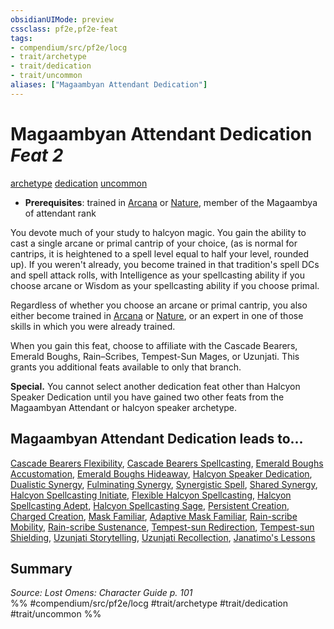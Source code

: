 ```yaml
---
obsidianUIMode: preview
cssclass: pf2e,pf2e-feat
tags:
- compendium/src/pf2e/locg
- trait/archetype
- trait/dedication
- trait/uncommon
aliases: ["Magaambyan Attendant Dedication"]
---
```

# Magaambyan Attendant Dedication  *Feat 2*  
[archetype](rules/traits/archetype.md "Archetype Feat Trait")  [dedication](rules/traits/dedication.md "Dedication Feat Trait")  [uncommon](rules/traits/uncommon.md "Uncommon Rarity Trait")  

- **Prerequisites**: trained in [Arcana](compendium/skills.md#Arcana) or [Nature](compendium/skills.md#Nature), member of the Magaambya of attendant rank

You devote much of your study to halcyon magic. You gain the ability to cast a single arcane or primal cantrip of your choice, (as is normal for cantrips, it is heightened to a spell level equal to half your level, rounded up). If you weren't already, you become trained in that tradition's spell DCs and spell attack rolls, with Intelligence as your spellcasting ability if you choose arcane or Wisdom as your spellcasting ability if you choose primal.

Regardless of whether you choose an arcane or primal cantrip, you also either become trained in [Arcana](compendium/skills.md#Arcana) or [Nature](compendium/skills.md#Nature), or an expert in one of those skills in which you were already trained.

When you gain this feat, choose to affiliate with the Cascade Bearers, Emerald Boughs, Rain–Scribes, Tempest-Sun Mages, or Uzunjati. This grants you additional feats available to only that branch.

**Special.** You cannot select another dedication feat other than Halcyon Speaker Dedication until you have gained two other feats from the Magaambyan Attendant or halcyon speaker archetype.

## Magaambyan Attendant Dedication leads to...

[Cascade Bearers Flexibility](compendium/feats/cascade-bearers-flexibility-locg.md), [Cascade Bearers Spellcasting](compendium/feats/cascade-bearers-spellcasting-locg.md), [Emerald Boughs Accustomation](compendium/feats/emerald-boughs-accustomation-locg.md), [Emerald Boughs Hideaway](compendium/feats/emerald-boughs-hideaway-locg.md), [Halcyon Speaker Dedication](compendium/feats/halcyon-speaker-dedication-locg.md), [Dualistic Synergy](compendium/feats/dualistic-synergy-locg.md), [Fulminating Synergy](compendium/feats/fulminating-synergy-locg.md), [Synergistic Spell](compendium/feats/synergistic-spell-locg.md), [Shared Synergy](compendium/feats/shared-synergy-locg.md), [Halcyon Spellcasting Initiate](compendium/feats/halcyon-spellcasting-initiate-locg.md), [Flexible Halcyon Spellcasting](compendium/feats/flexible-halcyon-spellcasting-locg.md), [Halcyon Spellcasting Adept](compendium/feats/halcyon-spellcasting-adept-locg.md), [Halcyon Spellcasting Sage](compendium/feats/halcyon-spellcasting-sage-locg.md), [Persistent Creation](compendium/feats/persistent-creation-locg.md), [Charged Creation](compendium/feats/charged-creation-locg.md), [Mask Familiar](compendium/feats/mask-familiar-locg.md), [Adaptive Mask Familiar](compendium/feats/adaptive-mask-familiar-locg.md), [Rain-scribe Mobility](compendium/feats/rain-scribe-mobility-locg.md), [Rain-scribe Sustenance](compendium/feats/rain-scribe-sustenance-locg.md), [Tempest-sun Redirection](compendium/feats/tempest-sun-redirection-locg.md), [Tempest-sun Shielding](compendium/feats/tempest-sun-shielding-locg.md), [Uzunjati Storytelling](compendium/feats/uzunjati-storytelling-locg.md), [Uzunjati Recollection](compendium/feats/uzunjati-recollection-locg.md), [Janatimo's Lessons](compendium/feats/janatimos-lessons-lol.md)

## Summary

*Source: Lost Omens: Character Guide p. 101*  
%% #compendium/src/pf2e/locg #trait/archetype #trait/dedication #trait/uncommon %%